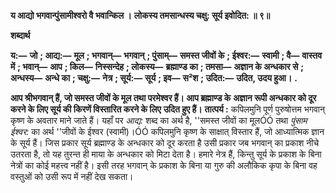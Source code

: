 **य आद्यो भगवान्पुंसामीश्वरो वै भवान्किल ।** **लोकस्य तमसान्धस्य चक्षु: सूर्य इवोदित: ॥ ९॥** 

**शब्दार्थ** 

**य:—** **जो** **; आद्य:—** **मूल** **; भगवान्—** **भगवान्** **; पुंसाम्—** **समस्त जीवों के** **; ईश्वर:—** **स्वामी** **; वै—** **वास्तव में** **; भवान्—** **आप** **; किल—** **निस्सन्देह** **; लोकस्य—** **ब्रह्माण्ड का** **; तमसा—** **अज्ञान के अन्धकार से** **; अन्धस्य—** **अन्धे का** **; चक्षु:—** **नेत्र** **; सूर्य:—** **सूर्य** **; इव—** **स²श** **; उदित:—** **उदित, उदय हुआ।** **.** 

**आप श्रीभगवान् हैं, जो समस्त जीवों के मूल तथा परमेश्वर हैं। आप ब्रह्माण्ड के** **अज्ञान रूपी अन्धकार को दूर करने के लिए सूर्य की किरणें विस्तारित करने के लिए** **उदित हुए हैं।** **तात्पर्य :** कपिलमुनि पूर्ण पुरुषोत्तम भगवान् कृष्ण के अवतार माने जाते हैं। यहाँ पर *आद्य:* शब्द का अर्थ है, ''समस्त जीवों का मूलÓÓ तथा *पुंसाम ईश्वर:* का अर्थ ''जीवों के ईश्वर (स्वामी)।ÓÓ कपिलमुनि कृष्ण के साक्षात् विस्तार हैं, जो आध्यात्मिक ज्ञान के सूर्य हैं। जिस प्रकार सूर्य ब्रह्माण्ड के अन्धकार को दूर करता है उसी प्रकार जब भगवान् का प्रकाश नीचे उतरता है, तो यह तुरन्त ही माया के अन्धकार को मिटा देता है। हमारे नेत्र हैं, किन्तु सूर्य के प्रकाश के बिना नेत्रों का कोई महत्त्व नहीं है। इसी तरह भगवान् के प्रकाश के बिना या गुरु की अलौकिक कृपा के बिना वह वस्तुओं को उसी रूप में नहीं देख सकता।  